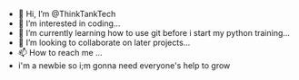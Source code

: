 - 👋 Hi, I’m @ThinkTankTech
- 👀 I’m interested in coding...
- 🌱 I’m currently learning how to use git before i start my python training...
- 💞️ I’m looking to collaborate on later projects...
- 📫 How to reach me ...
-  i'm a newbie so i;m gonna need everyone's help to grow
<!---
ThinkTankTech/ThinkTankTech is a ✨ special ✨ repository because its `README.md` (this file) appears on your GitHub profile.
You can click the Preview link to take a look at your changes.
--->
